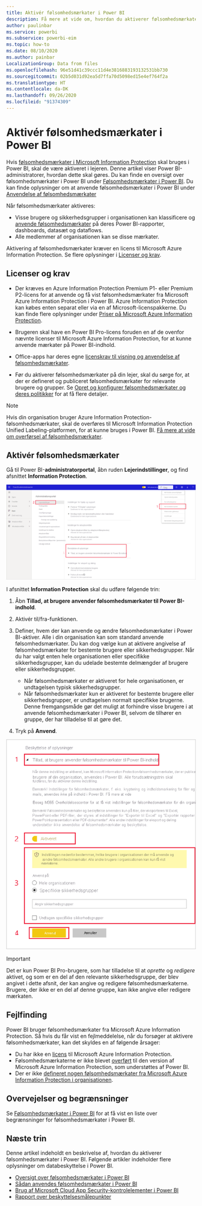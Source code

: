 ```yaml
---
title: Aktivér følsomhedsmærkater i Power BI
description: Få mere at vide om, hvordan du aktiverer følsomhedsmærkater i Power BI
author: paulinbar
ms.service: powerbi
ms.subservice: powerbi-eim
ms.topic: how-to
ms.date: 08/10/2020
ms.author: painbar
LocalizationGroup: Data from files
ms.openlocfilehash: 96e51d41c39ccc11d4e3816883193132531bb730
ms.sourcegitcommit: 02b5d031d92ea5d7ffa70d5098ed15e4ef764f2a
ms.translationtype: HT
ms.contentlocale: da-DK
ms.lasthandoff: 09/26/2020
ms.locfileid: "91374309"
---
```

# <a name="enable-sensitivity-labels-in-power-bi"></a>Aktivér følsomhedsmærkater i Power BI

Hvis [følsomhedsmærkater i Microsoft Information Protection](/microsoft-365/compliance/sensitivity-labels) skal bruges i Power BI, skal de være aktiveret i lejeren. Denne artikel viser Power BI-administratorer, hvordan dette skal gøres. Du kan finde en oversigt over følsomhedsmærkater i Power BI under [Følsomhedsmærkater i Power BI](service-security-sensitivity-label-overview.md). Du kan finde oplysninger om at anvende følsomhedsmærkater i Power BI under [Anvendelse af følsomhedsmærkater](./service-security-apply-data-sensitivity-labels.md) 

Når følsomhedsmærkater aktiveres:

* Visse brugere og sikkerhedsgrupper i organisationen kan klassificere og [anvende følsomhedsmærkater](./service-security-apply-data-sensitivity-labels.md) på deres Power BI-rapporter, dashboards, datasæt og dataflows.
* Alle medlemmer af organisationen kan se disse mærkater.

Aktivering af følsomhedsmærkater kræver en licens til Microsoft Azure Information Protection. Se flere oplysninger i [Licenser og krav](#licensing-and-requirements).

## <a name="licensing-and-requirements"></a>Licenser og krav

* Der kræves en Azure Information Protection Premium P1- eller Premium P2-licens for at anvende og få vist følsomhedsmærkater fra Microsoft Azure Information Protection i Power BI. Azure Information Protection kan købes enten separat eller via en af Microsoft-licenspakkerne. Du kan finde flere oplysninger under [Priser på Microsoft Azure Information Protection](https://azure.microsoft.com/pricing/details/information-protection/).

* Brugeren skal have en Power BI Pro-licens foruden en af de ovenfor nævnte licenser til Microsoft Azure Information Protection, for at kunne anvende mærkater på Power BI-indhold.

* Office-apps har deres egne [licenskrav til visning og anvendelse af følsomhedsmærkater]( https://docs.microsoft.com/microsoft-365/compliance/get-started-with-sensitivity-labels#subscription-and-licensing-requirements-for-sensitivity-labels ).

* Før du aktiverer følsomhedsmærkater på din lejer, skal du sørge for, at der er defineret og publiceret følsomhedsmærkater for relevante brugere og grupper. Se [Opret og konfigurer følsomhedsmærkater og deres politikker](/microsoft-365/compliance/create-sensitivity-labels) for at få flere detaljer.

>[!NOTE]
> Hvis din organisation bruger Azure Information Protection-følsomhedsmærkater, skal de overføres til Microsoft Information Protection Unified Labeling-platformen, for at kunne bruges i Power BI. [Få mere at vide om overførsel af følsomhedsmærkater](/azure/information-protection/configure-policy-migrate-labels).

## <a name="enable-sensitivity-labels"></a>Aktivér følsomhedsmærkater

Gå til Power BI-**administratorportal**, åbn ruden **Lejerindstillinger**, og find afsnittet **Information Protection**.

![Find afsnittet Information Protection](media/service-security-enable-data-sensitivity-labels/enable-data-sensitivity-labels-01.png)

I afsnittet **Information Protection** skal du udføre følgende trin:
1. Åbn **Tillad, at brugere anvender følsomhedsmærkater til Power BI-indhold**.
1. Aktivér til/fra-funktionen.
1. Definer, hvem der kan anvende og ændre følsomhedsmærkater i Power BI-aktiver. Alle i din organisation kan som standard anvende følsomhedsmærkater. Du kan dog vælge kun at aktivere angivelse af følsomhedsmærkater for bestemte brugere eller sikkerhedsgrupper. Når du har valgt enten hele organisationen eller specifikke sikkerhedsgrupper, kan du udelade bestemte delmængder af brugere eller sikkerhedsgrupper.
   
   * Når følsomhedsmærkater er aktiveret for hele organisationen, er undtagelsen typisk sikkerhedsgrupper.
   * Når følsomhedsmærkater kun er aktiveret for bestemte brugere eller sikkerhedsgrupper, er undtagelsen normalt specifikke brugerne.  
    Denne fremgangsmåde gør det muligt at forhindre visse brugere i at anvende følsomhedsmærkater i Power BI, selvom de tilhører en gruppe, der har tilladelse til at gøre det.

1. Tryk på **Anvend**.

![Aktivér følsomhedsmærkater](media/service-security-enable-data-sensitivity-labels/enable-data-sensitivity-labels-02.png)

> [!IMPORTANT]
> Det er kun Power BI Pro-brugere, som har tilladelse til at *oprette* og *redigere* aktivet, og som er en del af den relevante sikkerhedsgruppe, der blev angivet i dette afsnit, der kan angive og redigere følsomhedsmærkaterne. Brugere, der ikke er en del af denne gruppe, kan ikke angive eller redigere mærkaten.  

## <a name="troubleshooting"></a>Fejlfinding

Power BI bruger følsomhedsmærkater fra Microsoft Azure Information Protection. Så hvis du får vist en fejlmeddelelse, når du forsøger at aktivere følsomhedsmærkater, kan det skyldes en af følgende årsager:

* Du har ikke en [licens](#licensing-and-requirements) til Microsoft Azure Information Protection.
* Følsomhedsmærkaterne er ikke blevet [overført](#enable-sensitivity-labels) til den version af Microsoft Azure Information Protection, som understøttes af Power BI.
* Der er ikke [defineret nogen følsomhedsmærkater fra Microsoft Azure Information Protection i organisationen](#enable-sensitivity-labels).

## <a name="considerations-and-limitations"></a>Overvejelser og begrænsninger

Se [Følsomhedsmærkater i Power BI](service-security-sensitivity-label-overview.md#limitations) for at få vist en liste over begrænsninger for følsomhedsmærkater i Power BI.

## <a name="next-steps"></a>Næste trin

Denne artikel indeholdt en beskrivelse af, hvordan du aktiverer følsomhedsmærkater i Power BI. Følgende artikler indeholder flere oplysninger om databeskyttelse i Power BI. 

* [Oversigt over følsomhedsmærkater i Power BI](service-security-sensitivity-label-overview.md)
* [Sådan anvendes følsomhedsmærkater i Power BI](./service-security-apply-data-sensitivity-labels.md)
* [Brug af Microsoft Cloud App Security-kontrolelementer i Power BI](service-security-using-microsoft-cloud-app-security-controls.md)
* [Rapport over beskyttelsesmålepunkter](service-security-data-protection-metrics-report.md)